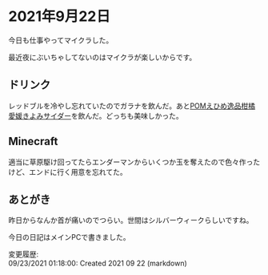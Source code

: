 # 2021年9月22日

今日も仕事やってマイクラした。

最近夜にぶいちゃしてないのはマイクラが楽しいからです。

## ドリンク

レッドブルを冷やし忘れていたのでガラナを飲んだ。あと[POMえひめ逸品柑橘 愛媛きよみサイダー](https://www.ehime-inryo.co.jp/products/fruit-juice/137810.html)を飲んだ。どっちも美味しかった。

## Minecraft

適当に草原駆け回ってたらエンダーマンからいくつか玉を奪えたので色々作ったけど、エンドに行く用意を忘れてた。

## あとがき

昨日からなんか首が痛いのでつらい。世間はシルバーウィークらしいですね。

今日の日記はメインPCで書きました。

変更履歴:  
09/23/2021 01:18:00: Created 2021 09 22 (markdown)  
